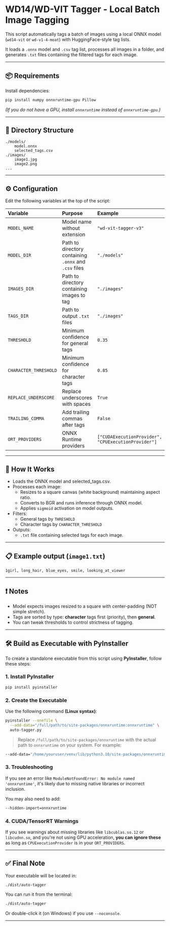 
# WD14/WD-VIT Tagger - Local Batch Image Tagging

This script automatically tags a batch of images using a local ONNX model (`wd14-vit` or `wd-v1-4-moat`) with HuggingFace-style tag lists.

It loads a `.onnx` model and `.csv` tag list, processes all images in a folder, and generates `.txt` files containing the filtered tags for each image.

---

## 📦 Requirements

Install dependencies:

```bash
pip install numpy onnxruntime-gpu Pillow
```

*(If you do not have a GPU, install `onnxruntime` instead of `onnxruntime-gpu`.)*

---

## 📂 Directory Structure

```plaintext
./models/
    model.onnx
    selected_tags.csv
./images/
    image1.jpg
    image2.png
...
```

---

## ⚙️ Configuration

Edit the following variables at the top of the script:

| Variable | Purpose | Example |
|:--|:--|:--|
| `MODEL_NAME` | Model name without extension | `"wd-vit-tagger-v3"` |
| `MODEL_DIR` | Path to directory containing `.onnx` and `.csv` files | `"./models"` |
| `IMAGES_DIR` | Path to directory containing images to tag | `"./images"` |
| `TAGS_DIR` | Path to output `.txt` files | `"./images"` |
| `THRESHOLD` | Minimum confidence for general tags | `0.35` |
| `CHARACTER_THRESHOLD` | Minimum confidence for character tags | `0.85` |
| `REPLACE_UNDERSCORE` | Replace underscores with spaces | `True` |
| `TRAILING_COMMA` | Add trailing commas after tags | `False` |
| `ORT_PROVIDERS` | ONNX Runtime providers | `["CUDAExecutionProvider", "CPUExecutionProvider"]` |

---

## 🚀 How It Works

- Loads the ONNX model and selected_tags.csv.
- Processes each image:
  - Resizes to a square canvas (white background) maintaining aspect ratio.
  - Converts to BGR and runs inference through ONNX model.
  - Applies `sigmoid` activation on model outputs.
- Filters:
  - General tags by `THRESHOLD`
  - Character tags by `CHARACTER_THRESHOLD`
- Outputs:
  - `.txt` file containing selected tags for each image.

---

## 📋 Example output (`image1.txt`)

```plaintext
1girl, long_hair, blue_eyes, smile, looking_at_viewer
```

---

## ❗ Notes

- Model expects images resized to a square with center-padding (NOT simple stretch).
- Tags are sorted by type: **character** tags first (priority), then **general**.
- You can tweak thresholds to control strictness of tagging.

---
## 🛠️ Build as Executable with PyInstaller

To create a standalone executable from this script using **PyInstaller**, follow these steps:

### 1. Install PyInstaller

```bash
pip install pyinstaller
```

### 2. Create the Executable

Use the following command **(Linux syntax)**:

```bash
pyinstaller --onefile \
  --add-data="/full/path/to/site-packages/onnxruntime:onnxruntime" \
  auto-tagger.py
```

> Replace `/full/path/to/site-packages/onnxruntime` with the actual path to `onnxruntime` on your system. For example:

```bash
--add-data="/home/youruser/venv/lib/python3.10/site-packages/onnxruntime:onnxruntime"
```

### 3. Troubleshooting

If you see an error like `ModuleNotFoundError: No module named 'onnxruntime'`, it's likely due to missing native libraries or incorrect inclusion.

You may also need to add:

```bash
--hidden-import=onnxruntime
```

### 4. CUDA/TensorRT Warnings

If you see warnings about missing libraries like `libcublas.so.12` or `libcudnn.so`, and you're not using GPU acceleration, **you can ignore these** as long as `CPUExecutionProvider` is in your `ORT_PROVIDERS`.

---

## ✅ Final Note

Your executable will be located in:

```plaintext
./dist/auto-tagger
```

You can run it from the terminal:

```bash
./dist/auto-tagger
```

Or double-click it (on Windows) if you use `--noconsole`.

---